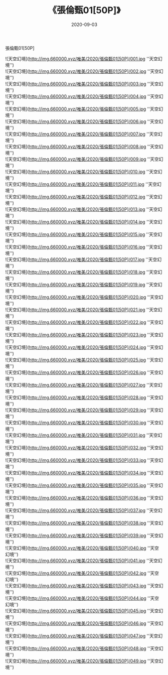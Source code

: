 ﻿---
layout: post
title:  《張倫甄01[50P]》
date:   2020-09-03
img: http://img.660000.xyz/唯美/2020/張倫甄01[50P]/000.jpg
categories: [美女, 清纯, 唯美]
---

張倫甄01[50P]



![天空幻境](http://img.660000.xyz/唯美/2020/張倫甄01[50P]/001.jpg ''天空幻境'') <br>
![天空幻境](http://img.660000.xyz/唯美/2020/張倫甄01[50P]/002.jpg ''天空幻境'') <br>
![天空幻境](http://img.660000.xyz/唯美/2020/張倫甄01[50P]/003.jpg ''天空幻境'') <br>
![天空幻境](http://img.660000.xyz/唯美/2020/張倫甄01[50P]/004.jpg ''天空幻境'') <br>
![天空幻境](http://img.660000.xyz/唯美/2020/張倫甄01[50P]/005.jpg ''天空幻境'') <br>
![天空幻境](http://img.660000.xyz/唯美/2020/張倫甄01[50P]/006.jpg ''天空幻境'') <br>
![天空幻境](http://img.660000.xyz/唯美/2020/張倫甄01[50P]/007.jpg ''天空幻境'') <br>
![天空幻境](http://img.660000.xyz/唯美/2020/張倫甄01[50P]/008.jpg ''天空幻境'') <br>
![天空幻境](http://img.660000.xyz/唯美/2020/張倫甄01[50P]/009.jpg ''天空幻境'') <br>
![天空幻境](http://img.660000.xyz/唯美/2020/張倫甄01[50P]/010.jpg ''天空幻境'') <br>
![天空幻境](http://img.660000.xyz/唯美/2020/張倫甄01[50P]/011.jpg ''天空幻境'') <br>
![天空幻境](http://img.660000.xyz/唯美/2020/張倫甄01[50P]/012.jpg ''天空幻境'') <br>
![天空幻境](http://img.660000.xyz/唯美/2020/張倫甄01[50P]/013.jpg ''天空幻境'') <br>
![天空幻境](http://img.660000.xyz/唯美/2020/張倫甄01[50P]/014.jpg ''天空幻境'') <br>
![天空幻境](http://img.660000.xyz/唯美/2020/張倫甄01[50P]/015.jpg ''天空幻境'') <br>
![天空幻境](http://img.660000.xyz/唯美/2020/張倫甄01[50P]/016.jpg ''天空幻境'') <br>
![天空幻境](http://img.660000.xyz/唯美/2020/張倫甄01[50P]/017.jpg ''天空幻境'') <br>
![天空幻境](http://img.660000.xyz/唯美/2020/張倫甄01[50P]/018.jpg ''天空幻境'') <br>
![天空幻境](http://img.660000.xyz/唯美/2020/張倫甄01[50P]/019.jpg ''天空幻境'') <br>
![天空幻境](http://img.660000.xyz/唯美/2020/張倫甄01[50P]/020.jpg ''天空幻境'') <br>
![天空幻境](http://img.660000.xyz/唯美/2020/張倫甄01[50P]/021.jpg ''天空幻境'') <br>
![天空幻境](http://img.660000.xyz/唯美/2020/張倫甄01[50P]/022.jpg ''天空幻境'') <br>
![天空幻境](http://img.660000.xyz/唯美/2020/張倫甄01[50P]/023.jpg ''天空幻境'') <br>
![天空幻境](http://img.660000.xyz/唯美/2020/張倫甄01[50P]/024.jpg ''天空幻境'') <br>
![天空幻境](http://img.660000.xyz/唯美/2020/張倫甄01[50P]/025.jpg ''天空幻境'') <br>
![天空幻境](http://img.660000.xyz/唯美/2020/張倫甄01[50P]/026.jpg ''天空幻境'') <br>
![天空幻境](http://img.660000.xyz/唯美/2020/張倫甄01[50P]/027.jpg ''天空幻境'') <br>
![天空幻境](http://img.660000.xyz/唯美/2020/張倫甄01[50P]/028.jpg ''天空幻境'') <br>
![天空幻境](http://img.660000.xyz/唯美/2020/張倫甄01[50P]/029.jpg ''天空幻境'') <br>
![天空幻境](http://img.660000.xyz/唯美/2020/張倫甄01[50P]/030.jpg ''天空幻境'') <br>
![天空幻境](http://img.660000.xyz/唯美/2020/張倫甄01[50P]/031.jpg ''天空幻境'') <br>
![天空幻境](http://img.660000.xyz/唯美/2020/張倫甄01[50P]/032.jpg ''天空幻境'') <br>
![天空幻境](http://img.660000.xyz/唯美/2020/張倫甄01[50P]/033.jpg ''天空幻境'') <br>
![天空幻境](http://img.660000.xyz/唯美/2020/張倫甄01[50P]/034.jpg ''天空幻境'') <br>
![天空幻境](http://img.660000.xyz/唯美/2020/張倫甄01[50P]/035.jpg ''天空幻境'') <br>
![天空幻境](http://img.660000.xyz/唯美/2020/張倫甄01[50P]/036.jpg ''天空幻境'') <br>
![天空幻境](http://img.660000.xyz/唯美/2020/張倫甄01[50P]/037.jpg ''天空幻境'') <br>
![天空幻境](http://img.660000.xyz/唯美/2020/張倫甄01[50P]/038.jpg ''天空幻境'') <br>
![天空幻境](http://img.660000.xyz/唯美/2020/張倫甄01[50P]/039.jpg ''天空幻境'') <br>
![天空幻境](http://img.660000.xyz/唯美/2020/張倫甄01[50P]/040.jpg ''天空幻境'') <br>
![天空幻境](http://img.660000.xyz/唯美/2020/張倫甄01[50P]/041.jpg ''天空幻境'') <br>
![天空幻境](http://img.660000.xyz/唯美/2020/張倫甄01[50P]/042.jpg ''天空幻境'') <br>
![天空幻境](http://img.660000.xyz/唯美/2020/張倫甄01[50P]/043.jpg ''天空幻境'') <br>
![天空幻境](http://img.660000.xyz/唯美/2020/張倫甄01[50P]/044.jpg ''天空幻境'') <br>
![天空幻境](http://img.660000.xyz/唯美/2020/張倫甄01[50P]/045.jpg ''天空幻境'') <br>
![天空幻境](http://img.660000.xyz/唯美/2020/張倫甄01[50P]/046.jpg ''天空幻境'') <br>
![天空幻境](http://img.660000.xyz/唯美/2020/張倫甄01[50P]/047.jpg ''天空幻境'') <br>
![天空幻境](http://img.660000.xyz/唯美/2020/張倫甄01[50P]/048.jpg ''天空幻境'') <br>
![天空幻境](http://img.660000.xyz/唯美/2020/張倫甄01[50P]/049.jpg ''天空幻境'') <br>
